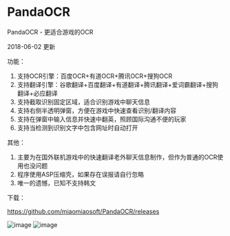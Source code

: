 # PandaOCR
PandaOCR - 更适合游戏的OCR

2018-06-02 更新

功能：
1. 支持OCR引擎：百度OCR+有道OCR+腾讯OCR+搜狗OCR
2. 支持翻译引擎：谷歌翻译+百度翻译+有道翻译+腾讯翻译+爱词霸翻译+搜狗翻译+必应翻译
3. 支持截取识别固定区域，适合识别游戏中聊天信息
4. 支持右侧半透明弹窗，方便在游戏中快速查看识别/翻译内容
5. 支持在弹窗中输入信息并快速中翻英，照顾国际沟通不便的玩家
6. 支持当检测到识别文字中包含网址时自动打开

其他：
1. 主要为在国外联机游戏中的快速翻译老外聊天信息制作，但作为普通的OCR使用也没问题
2. 程序使用ASP压缩壳，如果存在误报请自行忽略
3. 唯一的遗憾，已知不支持韩文

下载：

https://github.com/miaomiaosoft/PandaOCR/releases

![image](https://raw.githubusercontent.com/miaomiaosoft/PandaOCR/master/images/002.png)
![image](https://raw.githubusercontent.com/miaomiaosoft/PandaOCR/master/images/001.jpg)
